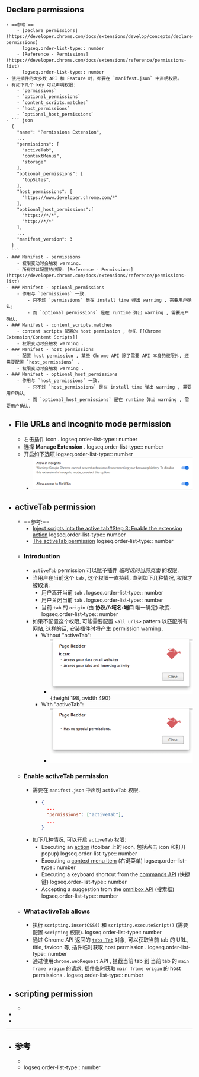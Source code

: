 ## Declare permissions
	- ==参考:==
		- [Declare permissions](https://developer.chrome.com/docs/extensions/develop/concepts/declare-permissions)
		  logseq.order-list-type:: number
		- [Reference - Permissions](https://developer.chrome.com/docs/extensions/reference/permissions-list)
		  logseq.order-list-type:: number
	- 使用插件的大多数 API 和 Feature 时，都要在 `manifest.json` 中声明权限。
	- 有如下几个 key 可以声明权限:
		- `permissions`
		- `optional_permissions`
		- `content_scripts.matches`
		- `host_permissions`
		- `optional_host_permissions`
	- ``` json
	  {
	    "name": "Permissions Extension",
	    ...
	    "permissions": [
	      "activeTab",
	      "contextMenus",
	      "storage"
	    ],
	    "optional_permissions": [
	      "topSites",
	    ],
	    "host_permissions": [
	      "https://www.developer.chrome.com/*"
	    ],
	    "optional_host_permissions":[
	      "https://*/*",
	      "http://*/*"
	    ],
	    ...
	    "manifest_version": 3
	  }
	  ```
	- ### Manifest - permissions
		- 权限变动时会触发 warning.
		- 所有可以配置的权限: [Reference - Permissions](https://developer.chrome.com/docs/extensions/reference/permissions-list)
	- ### Manifest - optional_permissions
		- 作用与 `permissions` 一致.
			- 只不过 `permissions` 是在 install time 弹出 warning , 需要用户确认;
			- 而 `optional_permissions` 是在 runtime 弹出 warning , 需要用户确认.
	- ### Manifest - content_scripts.matches
		- content scripts 配置的 host permission , 参见 [[Chrome Extension/Content Scripts]]
		- 权限变动时会触发 warning .
	- ### Manifest - host_permissions
		- 配置 host permission , 某些 Chrome API 除了需要 API 本身的权限外, 还需要配置 `host_permissions` .
		- 权限变动时会触发 warning .
	- ### Manifest - optional_host_permissions
		- 作用与 `host_permissions` 一致.
			- 只不过 `host_permissions` 是在 install time 弹出 warning , 需要用户确认;
			- 而 `optional_host_permissions` 是在 runtime 弹出 warning , 需要用户确认.
- ## File URLs and incognito mode permission
	- 右击插件 icon .
	  logseq.order-list-type:: number
	- 选择 **Manage Extension** .
	  logseq.order-list-type:: number
	- 开启如下选项
	  logseq.order-list-type:: number
		- ![image.png](../assets/image_1726589436644_0.png)
- ## activeTab permission
	- ==参考:==
		- [Inject scripts into the active tab#Step 3: Enable the extension action](https://developer.chrome.com/docs/extensions/get-started/tutorial/scripts-activetab#step-3)
		  logseq.order-list-type:: number
		- [The activeTab permission](https://developer.chrome.com/docs/extensions/develop/concepts/activeTab)
		  logseq.order-list-type:: number
	- ### Introduction
		- `activeTab` permission 可以赋予插件 *临时访问当前页面* 的权限.
		- 当用户在当前这个 `tab` , 这个权限一直持续, 直到如下几种情况, 权限才被取消:
			- 用户离开当前 `tab` .
			  logseq.order-list-type:: number
			- 用户关闭当前 `tab` .
			  logseq.order-list-type:: number
			- 当前 `tab` 的 `origin` (由 **协议//:域名:端口** 唯一确定) 改变.
			  logseq.order-list-type:: number
		- 如果不配置这个权限, 可能需要配置 `<all_urls>` pattern 以匹配所有网站, 这样的话, 安装插件时将产生 permission warning .
			- Without "activeTab":
				- ![image.png](../assets/image_1726488726720_0.png){:height 198, :width 490}
			- With "activeTab":
				- ![image.png](../assets/image_1726488744350_0.png)
	- ### Enable activeTab permission
		- 需要在 `manifest.json` 中声明 `activeTab` 权限.
			- ``` json
			  {
			    ...
			    "permissions": ["activeTab"],
			    ...
			  }
			  ```
		- 如下几种情况, 可以开启 `activeTab` 权限:
			- Executing an [action](https://developer.chrome.com/docs/extensions/reference/api/action) (toolbar 上的 icon, 包括点击 icon 和打开 popup)
			  logseq.order-list-type:: number
			- Executing a [context menu item](https://developer.chrome.com/docs/extensions/reference/api/contextMenus) (右键菜单)
			  logseq.order-list-type:: number
			- Executing a keyboard shortcut from the [commands API](https://developer.chrome.com/docs/extensions/reference/api/commands) (快捷键)
			  logseq.order-list-type:: number
			- Accepting a suggestion from the [omnibox API](https://developer.chrome.com/docs/extensions/reference/api/omnibox) (搜索框)
			  logseq.order-list-type:: number
	- ### What activeTab allows
		- 执行 `scripting.insertCSS()` 和 `scripting.executeScript()` (需要配置 `scripting` 权限).
		  logseq.order-list-type:: number
		- 通过 Chrome API 返回的 [`tabs.Tab`](https://developer.chrome.com/docs/extensions/reference/api/tabs#type-Tab) 对象, 可以获取当前 tab 的 URL, title, favicon 等, 插件临时获取 host permission .
		  logseq.order-list-type:: number
		- 通过使用`chrome.webRequest` API , 拦截当前 tab 到 当前 tab 的 `main frame origin` 的请求, 插件临时获取 `main frame origin` 的 host permissions .
		  logseq.order-list-type:: number
- ## scripting permission
	-
-
-
- ---
- ## 参考
	-
	- logseq.order-list-type:: number